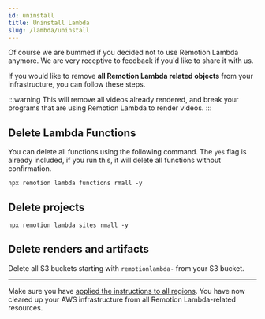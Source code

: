 ```yaml
---
id: uninstall
title: Uninstall Lambda
slug: /lambda/uninstall
---
```


Of course we are bummed if you decided not to use Remotion Lambda anymore. We are very receptive to feedback if you'd like to share it with us.

If you would like to remove **all Remotion Lambda related objects** from your infrastructure, you can follow these steps.

:::warning
This will remove all videos already rendered, and break your programs that are using Remotion Lambda to render videos.
:::

## Delete Lambda Functions

You can delete all functions using the following command. The `yes` flag is already included, if you run this, it will delete all functions without confirmation.

```
npx remotion lambda functions rmall -y
```

## Delete projects

```
npx remotion lambda sites rmall -y
```

## Delete renders and artifacts

Delete all S3 buckets starting with `remotionlambda-` from your S3 bucket.

---

Make sure you have [applied the instructions to all regions](/docs/lambda/region-selection). You have now cleared up your AWS infrastructure from all Remotion Lambda-related resources.
